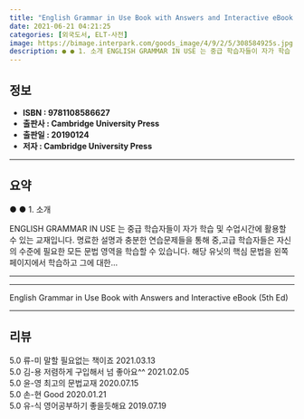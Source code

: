 ```yaml
---
title: "English Grammar in Use Book with Answers and Interactive eBook (5th Ed)"
date: 2021-06-21 04:21:25
categories: [외국도서, ELT-사전]
image: https://bimage.interpark.com/goods_image/4/9/2/5/308584925s.jpg
description: ● ● 1. 소개 ENGLISH GRAMMAR IN USE 는 중급 학습자들이 자가 학습 및 수업시간에 활용할 수 있는 교재입니다. 명료한 설명과 충분한 연습문제들을 통해 중,고급 학습자들은 자신의 수준에 필요한 모든 문법 영역을 학습할 수 있습니다. 해당 유닛의 핵심 문법을 왼
---
```


## **정보**

- **ISBN : 9781108586627**
- **출판사 : Cambridge University Press**
- **출판일 : 20190124**
- **저자 : Cambridge University Press**

------



## **요약**

●  ●  1. 소개

ENGLISH GRAMMAR IN USE 는 중급 학습자들이 자가 학습 및 수업시간에 활용할 수 있는 교재입니다. 명료한 설명과 충분한 연습문제들을 통해 중,고급 학습자들은 자신의 수준에 필요한 모든 문법 영역을 학습할 수 있습니다. 
해당 유닛의 핵심 문법을 왼쪽 페이지에서 학습하고 그에 대한... 

------



------


English Grammar in Use Book with Answers and Interactive eBook (5th Ed) 

------


## **리뷰** 

5.0 류-미 말할 필요없는 책이죠  2021.03.13 <br/>5.0 김-용 저렴하게 구입해서 넘 좋아요^^ 2021.02.05 <br/>5.0 윤-영 최고의 문법교재 2020.07.15 <br/>5.0 손-현 Good 2020.01.21 <br/>5.0 유-식 영어공부하기 좋을듯해요 2019.07.19 <br/>